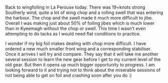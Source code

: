 Back to wingfoiling in La Perouse today. There was 19+knots strong Southerly wind, quite a lot of wing chop and a rolling swell that was entering the harbour. The chop and the swell made it much more difficult to jibe. Overall I was making just about 50% of foiling jibes which is much lower than in Kyeemagh without the chop or swell. 
This time I wasn't even attempting to do tacks as I would need flat conditions to practice. 

I wonder if my big foil makes dealing with chop more difficult. I have ordered a new much smaller front wing and a corresponding stabiliser. Once it arrives I will try and compare. They say that it will take me another several session to learn the new gear before I get to my current level of the old gear. But then it opens up much bigger opportunity to progress. I am looking forward to it and trying not to think about the miserable sessions of not being able to get on foil and crashing soon after you do :) 